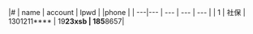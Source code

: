 
|#   | name  | account         | lpwd              | |phone |
| ---|---    | ---              | ---              |  ---        |
| 1  | 社保 | 1301211**** | 19****23xsb | 185****8657| 
